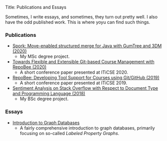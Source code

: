 Title: Publications and Essays

Sometimes, I write essays, and sometimes, they turn out pretty well. I also
have the odd published work. This is where yoyu can find such things.

### Publications

* [Spork: Move-enabled structured merge for Java with GumTree and 3DM (2020)](http://urn.kb.se/resolve?urn=urn:nbn:se:kth:diva-281960)
    - My MSc degree project.
* [Towards Flexible and Extensible Git-based Course Management with RepoBee (2020)](https://doi.org/10.1145/3341525.3393999)
    - A short conference paper presented at ITiCSE 2020.
* [RepoBee: Developing Tool Support for Courses using Git/GitHub (2019)](https://doi.org/10.1145/3304221.3319784)
    - A short conference paper presented at ITiCSE 2019.
* [Sentiment Analysis on Stack Overflow with Respect to Document Type and Programming Language (2018)](http://urn.kb.se/resolve?urn=urn:nbn:se:kth:diva-229785)
    - My BSc degree project.

### Essays

* [Introduction to Graph Databases]({static}/essays/graph_db_essay)
    - A fairly comprehensive introduction to graph databases, primarily
      focusing on so-called _Labeled Property Graphs_.
